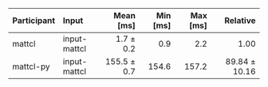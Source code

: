 | Participant | Input | Mean [ms] | Min [ms] | Max [ms] | Relative |
|:---|:---|---:|---:|---:|---:|
| mattcl | input-mattcl | 1.7 ± 0.2 | 0.9 | 2.2 | 1.00 |
| mattcl-py | input-mattcl | 155.5 ± 0.7 | 154.6 | 157.2 | 89.84 ± 10.16 |
